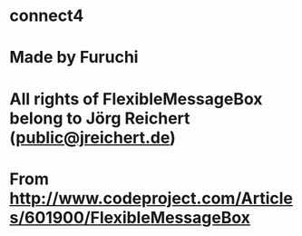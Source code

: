 # connect4
# Made by Furuchi
# All rights of FlexibleMessageBox belong to Jörg Reichert (public@jreichert.de)
# From  http://www.codeproject.com/Articles/601900/FlexibleMessageBox
